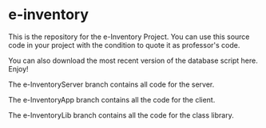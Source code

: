 # e-inventory

This is the repository for the e-Inventory Project. 
You can use this source code in your project with the condition to quote it as professor's code.

You can also download the most recent version of the database script here. Enjoy!

The e-InventoryServer branch contains all code for the server.

The e-InventoryApp branch contains all the code for the client.

The e-InventoryLib branch contains all the code for the class library.
